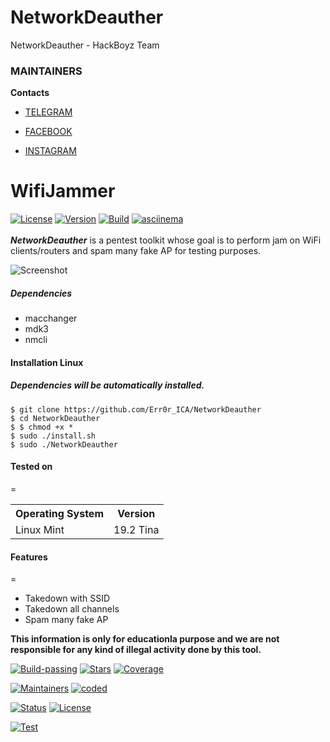 # NetworkDeauther
</p align="center">NetworkDeauther - HackBoyz Team</p>

### MAINTAINERS

**Contacts**

* [TELEGRAM](https://t.me/termuxxhacking)

* [FACEBOOK](https://www.facebook.com/termuxxhacking)

* [INSTAGRAM](https://instagram.com/termux_hacking)

# WifiJammer
[![License](https://img.shields.io/badge/License-GPL-red.svg)](https://github.com/aryanrtm/KawaiiDeauther/blob/master/LICENSE)  [![Version](https://img.shields.io/badge/Release-1.2-blue.svg?maxAge=259200)]()  [![Build](https://img.shields.io/badge/Supported_OS-Linux-green.svg)]()  [![asciinema](https://img.shields.io/badge/asciinema-Demo-red.svg)](https://asciinema.org/a/294970)
<br/>
<br/>
***NetworkDeauther*** is a pentest toolkit whose goal is to perform jam on WiFi clients/routers and spam many fake AP for testing purposes.

![Screenshot](https://i.postimg.cc/jtyBL691/Screenshot-20200428-075006-Termux.jpg)


##### Dependencies

- macchanger
- mdk3
- nmcli


#### Installation Linux

##### Dependencies will be automatically installed.

    $ git clone https://github.com/Err0r_ICA/NetworkDeauther
    $ cd NetworkDeauther
    $ $ chmod +x *
    $ sudo ./install.sh
    $ sudo ./NetworkDeauther


#### Tested on
=

<table>
    <tr>
        <th>Operating System</th>
        <th> Version </th>
    </tr>
    <tr>
        <td>Linux Mint</td>
        <td> 19.2 Tina </td>
    </tr>
</table>


#### Features
=
- Takedown with SSID
- Takedown all channels
- Spam many fake AP

**This information is only for educationla purpose and we are not responsible for any kind of illegal activity done by this tool.**

[![Build-passing](https://img.shields.io/badge/build-passing-red.svg?style=plastic)](https://github.com/Err0r-ICA/SpeedTest/issues) [![Stars](https://img.shields.io/open-vsx/stars/Redhat/Java.svg?style=plastic&color=orange)](https://github.com/Err0r-ICA/SpeedTest/issues) [![Coverage](https://img.shields.io/azure-devops/coverage/Swellaby/Opensource/25?color=yellow&style=plastic)](https://github.com/Err0r-ICA/SpeedTest/issues)

[![Maintainers](https://img.shields.io/badge/mainteiners-HackBoyz-green.svg?style=plastic)](https://github.com/Err0r-ICA/SpeedTest/issues) [![coded](https://img.shields.io/badge/coded%20in-shell-mintgreen.svg?style=plastic)](https://github.com/Err0r-ICA/SpeedTest/issues)

[![Status](https://img.shields.io/badge/code%20status-encrypted-cyan.svg?style=plastic)](https://github.com/Err0r-ICA/SpeedTest/issues) [![License](https://img.shields.io/badge/license-MIT-blueviolet.svg?style=plastic)](https://github.com/Err0r-ICA/SpeedTest/issues)

[![Test](https://img.shields.io/badge/tested%20on-Kali%20Linux,%20Ubuntu,%20Parrot%20OS,%20Debian,%20ANDRAX%20Mobile-%23ff69b4.svg?style=plastic)](https://github.com/Err0r-ICA/SpeedTest/issues)
 
